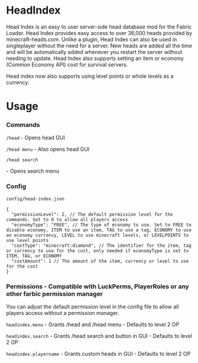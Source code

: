# HeadIndex
Head Index is an easy to user server-side head database mod for the Fabric Loader. 
Head Index provides easy access to over 36,000 heads provided by minecraft-heads.com. 
Unlike a plugin, Head Index can also be used in singleplayer without the need for a server. 
New heads are added all the time and will be automatically added whenever you restart the server without needing to update. 
Head Index also supports setting an item or economy (Common Economy API) cost for survival servers.

Head index now also supports using level points or whole levels as a currency.


# Usage
### Commands

`/head` - Opens head GUI

`/head menu` - Also opens head GUI

`/head search` <search> - Opens search menu

### Config
`config/head-index.json`
```json5
{
  "permissionLevel": 2, // The default permission level for the commands. Set to 0 to allow all players access
  "economyType": "FREE", // The type of economy to use. Set to FREE to disable economy, ITEM to use an item, TAG to use a tag, ECONOMY to use an economy currency, LEVEL to use minecraft levels, or LEVELPOINTS to use level points
  "costType": "minecraft:diamond", // The identifier for the item, tag or currency to use for the cost, only needed if economyType is set to ITEM, TAG, or ECONOMY
  "costAmount": 1 // The amount of the item, currency or level to use for the cost
}
```

### Permissions - Compatible with LuckPerms, PlayerRoles or any other farbic permission manager
You can adjust the default permission level in the config file to allow all players access without a permission manager.

`headindex.menu` - Grants /head and /head menu - Defaults to level 2 OP

`headindex.search` - Grants /head search and button in GUI - Defaults to level 2 OP

`headindex.playername` - Grants custom heads in GUI - Defaults to level 2 OP
